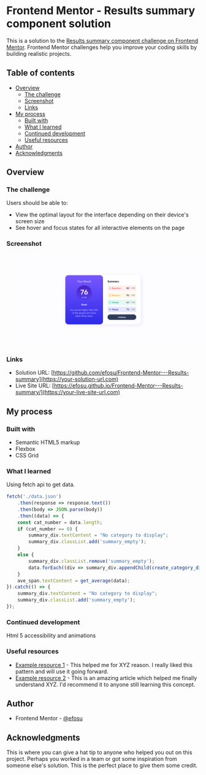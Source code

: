 # Frontend Mentor - Results summary component solution

This is a solution to the [Results summary component challenge on Frontend Mentor](https://www.frontendmentor.io/challenges/results-summary-component-CE_K6s0maV). Frontend Mentor challenges help you improve your coding skills by building realistic projects. 

## Table of contents

- [Overview](#overview)
  - [The challenge](#the-challenge)
  - [Screenshot](#screenshot)
  - [Links](#links)
- [My process](#my-process)
  - [Built with](#built-with)
  - [What I learned](#what-i-learned)
  - [Continued development](#continued-development)
  - [Useful resources](#useful-resources)
- [Author](#author)
- [Acknowledgments](#acknowledgments)



## Overview

### The challenge

Users should be able to:

- View the optimal layout for the interface depending on their device's screen size
- See hover and focus states for all interactive elements on the page

### Screenshot

![assets/images/frontend_result_summary.png](assets/images/frontend_result_summary.png)






### Links

- Solution URL: [https://github.com/efosu/Frontend-Mentor---Results-summary](https://your-solution-url.com)
- Live Site URL: [https://efosu.github.io/Frontend-Mentor---Results-summary/](https://your-live-site-url.com)

## My process


### Built with

- Semantic HTML5 markup
- Flexbox
- CSS Grid



### What I learned

Using fetch api to get data.



```js
fetch('./data.json')
    .then(response => response.text())
    .then(body => JSON.parse(body))
    .then((data) => {
    const cat_number = data.length;
    if (cat_number == 0) {
        summary_div.textContent = "No category to display";
        summary_div.classList.add('summary_empty');
    }
    else {
        summary_div.classList.remove('summary_empty');
        data.forEach((div => summary_div.appendChild(create_category_div(div))));
    }
    ave_span.textContent = get_average(data);
}).catch(() => {
    summary_div.textContent = "No category to display";
    summary_div.classList.add('summary_empty');
});
```


### Continued development

Html 5 accessibility and animations

### Useful resources

- [Example resource 1](https://www.example.com) - This helped me for XYZ reason. I really liked this pattern and will use it going forward.
- [Example resource 2](https://www.example.com) - This is an amazing article which helped me finally understand XYZ. I'd recommend it to anyone still learning this concept.



## Author

- Frontend Mentor - [@efosu](https://www.frontendmentor.io/profile/efosu)


## Acknowledgments

This is where you can give a hat tip to anyone who helped you out on this project. Perhaps you worked in a team or got some inspiration from someone else's solution. This is the perfect place to give them some credit.

